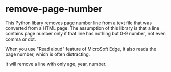 # remove-page-number
This Python libary removes page number line from a text file that was converted from a HTML page. The assumption of this library is that a line contains page number only if that line has nothing but 0-9 number, not even comma or dot.

When you use "Read aloud" feature of MicroSoft Edge, it also reads the page number, which is often distracting.

It will remove a line with only age, year, number.